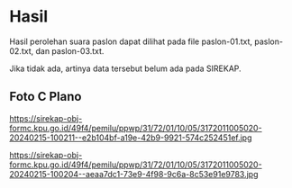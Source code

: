 # Hasil

Hasil perolehan suara paslon dapat dilihat pada file paslon-01.txt, paslon-02.txt, dan paslon-03.txt.

Jika tidak ada, artinya data tersebut belum ada pada SIREKAP.

## Foto C Plano

https://sirekap-obj-formc.kpu.go.id/49f4/pemilu/ppwp/31/72/01/10/05/3172011005020-20240215-100211--e2b104bf-a19e-42b9-9921-574c252451ef.jpg

https://sirekap-obj-formc.kpu.go.id/49f4/pemilu/ppwp/31/72/01/10/05/3172011005020-20240215-100204--aeaa7dc1-73e9-4f98-9c6a-8c53e91e9783.jpg
